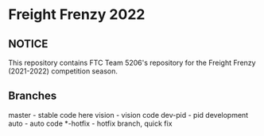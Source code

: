 # Freight Frenzy 2022
## NOTICE

This repository contains FTC Team 5206's repository for the Freight Frenzy (2021-2022) competition season.

## Branches

master - stable code here
vision - vision code
dev-pid - pid development
auto - auto code
\*-hotfix - hotfix branch, quick fix


